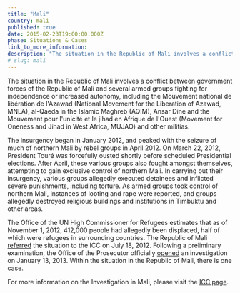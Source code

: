 ```yaml
---
title: "Mali"
country: mali
published: true
date: 2015-02-23T19:00:00.000Z
phase: Situations & Cases
link_to_more_information:
description: "The situation in the Republic of Mali involves a conflict between government forces of the Republic of Mali and several armed groups fighting for independence. Within the situation in the Republic of Mali, there are not yet any cases against specific individuals."
# slug: mali
---
```


The situation in the Republic of Mali involves a conflict between government forces of the Republic of Mali and several armed groups fighting for independence or increased autonomy, including the Mouvement national de libération de l'Azawad (National Movement for the Liberation of Azawad, MNLA), al-Qaeda in the Islamic Maghreb (AQIM), Ansar Dine and the Mouvement pour l'unicité et le jihad en Afrique de l'Ouest (Movement for Oneness and Jihad in West Africa, MUJAO) and other militias.

The insurgency began in January 2012, and peaked with the seizure of much of northern Mali by rebel groups in April 2012. On March 22, 2012, President Touré was forcefully ousted shortly before scheduled Presidential elections. After April, these various groups also fought amongst themselves, attempting to gain exclusive control of northern Mali. In carrying out their insurgency, various groups allegedly executed detainees and inflicted severe punishments, including torture. As armed groups took control of northern Mali, instances of looting and rape were reported, and groups allegedly destroyed religious buildings and institutions in Timbuktu and other areas.

The Office of the UN High Commissioner for Refugees estimates that as of November 1, 2012, 412,000 people had allegedly been displaced, half of which were refugees in surrounding countries. The Republic of Mali [referred](http://www.icc-cpi.int/NR/rdonlyres/A245A47F-BFD1-45B6-891C-3BCB5B173F57/0/ReferralLetterMali130712.pdf) the situation to the ICC on July 18, 2012. Following a preliminary examination, the Office of the Prosecutor officially [opened](http://www.icc-cpi.int/en_menus/icc/press%20and%20media/press%20releases/news%20and%20highlights/Pages/pr869.aspx) an investigation on January 13, 2013. Within the situation in the Republic of Mali, there is one case.

For more information on the Investigation in Mali, please visit the [ICC page](http://www.icc-cpi.int/EN_Menus/icc/situations%20and%20cases/situations/icc0112/pages/situation%20index.aspx).

